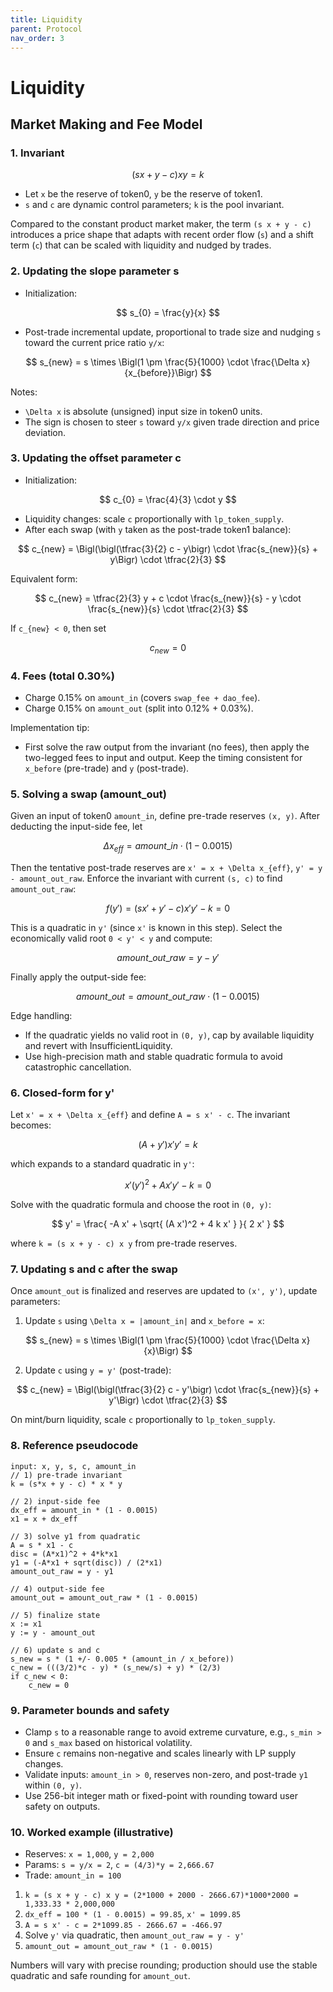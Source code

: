 ```yaml
---
title: Liquidity
parent: Protocol
nav_order: 3
---
```

<head>
   <script type="text/javascript" async
      src="https://cdn.jsdelivr.net/npm/mathjax@3/es5/tex-mml-chtml.js">
   </script>
   <script>
      MathJax = {
        tex: {
          inlineMath: [['$', '$'], ['$`', '`$'], ['\\(', '\\)']],
          displayMath: [['```math', '```'], ['$$', '$$'], ['\\[', '\\]']]
        }
      };
   </script>
</head>

# Liquidity

## Market Making and Fee Model

### 1. Invariant

$$
(s x + y - c) x y = k
$$

- Let `x` be the reserve of token0, `y` be the reserve of token1.
- `s` and `c` are dynamic control parameters; `k` is the pool invariant.

Compared to the constant product market maker, the term `(s x + y - c)` introduces a price shape that adapts with recent order flow (`s`) and a shift term (`c`) that can be scaled with liquidity and nudged by trades.

### 2. Updating the slope parameter s

- Initialization:

$$
s_{0} = \frac{y}{x}
$$

- Post-trade incremental update, proportional to trade size and nudging `s` toward the current price ratio `y/x`:

$$
s_{new} = s \times \Bigl(1 \pm \frac{5}{1000} \cdot \frac{\Delta x}{x_{before}}\Bigr)
$$

Notes:
- `\Delta x` is absolute (unsigned) input size in token0 units.
- The sign is chosen to steer `s` toward `y/x` given trade direction and price deviation.

### 3. Updating the offset parameter c

- Initialization:

$$
c_{0} = \frac{4}{3} \cdot y
$$

- Liquidity changes: scale `c` proportionally with `lp_token_supply`.
- After each swap (with `y` taken as the post-trade token1 balance):

$$
c_{new} = \Bigl(\bigl(\tfrac{3}{2} c - y\bigr) \cdot \frac{s_{new}}{s} + y\Bigr) \cdot \tfrac{2}{3}
$$

Equivalent form:

$$
c_{new} = \tfrac{2}{3} y + c \cdot \frac{s_{new}}{s} - y \cdot \frac{s_{new}}{s} \cdot \tfrac{2}{3}
$$

If `c_{new} < 0`, then set

$$
c_{new} = 0
$$

### 4. Fees (total 0.30%)

- Charge 0.15% on `amount_in` (covers `swap_fee + dao_fee`).
- Charge 0.15% on `amount_out` (split into 0.12% + 0.03%).

Implementation tip:
- First solve the raw output from the invariant (no fees), then apply the two-legged fees to input and output. Keep the timing consistent for `x_before` (pre-trade) and `y` (post-trade).

### 5. Solving a swap (amount_out)

Given an input of token0 `amount_in`, define pre-trade reserves `(x, y)`. After deducting the input-side fee, let

$$
\Delta x_{eff} = amount\_in \cdot (1 - 0.0015)
$$

Then the tentative post-trade reserves are `x' = x + \Delta x_{eff}`, `y' = y - amount_out_raw`. Enforce the invariant with current `(s, c)` to find `amount_out_raw`:

$$
f(y') = (s x' + y' - c) x' y' - k = 0
$$

This is a quadratic in `y'` (since `x'` is known in this step). Select the economically valid root `0 < y' < y` and compute:

$$
amount\_out\_{raw} = y - y'
$$

Finally apply the output-side fee:

$$
amount\_out = amount\_out\_{raw} \cdot (1 - 0.0015)
$$

Edge handling:
- If the quadratic yields no valid root in `(0, y)`, cap by available liquidity and revert with InsufficientLiquidity.
- Use high-precision math and stable quadratic formula to avoid catastrophic cancellation.

### 6. Closed-form for y'

Let `x' = x + \Delta x_{eff}` and define `A = s x' - c`. The invariant becomes:

$$
(A + y') x' y' = k
$$

which expands to a standard quadratic in `y'`:

$$
x' (y')^2 + A x' y' - k = 0
$$

Solve with the quadratic formula and choose the root in `(0, y)`:

$$
y' = \frac{ -A x' + \sqrt{ (A x')^2 + 4 k x' } }{ 2 x' }
$$

where `k = (s x + y - c) x y` from pre-trade reserves.

### 7. Updating s and c after the swap

Once `amount_out` is finalized and reserves are updated to `(x', y')`, update parameters:

1) Update `s` using `\Delta x = |amount_in|` and `x_before = x`:

$$
s_{new} = s \times \Bigl(1 \pm \frac{5}{1000} \cdot \frac{\Delta x}{x}\Bigr)
$$

2) Update `c` using `y = y'` (post-trade):

$$
c_{new} = \Bigl(\bigl(\tfrac{3}{2} c - y'\bigr) \cdot \frac{s_{new}}{s} + y'\Bigr) \cdot \tfrac{2}{3}
$$

On mint/burn liquidity, scale `c` proportionally to `lp_token_supply`.

### 8. Reference pseudocode

```text
input: x, y, s, c, amount_in
// 1) pre-trade invariant
k = (s*x + y - c) * x * y

// 2) input-side fee
dx_eff = amount_in * (1 - 0.0015)
x1 = x + dx_eff

// 3) solve y1 from quadratic
A = s * x1 - c
disc = (A*x1)^2 + 4*k*x1
y1 = (-A*x1 + sqrt(disc)) / (2*x1)
amount_out_raw = y - y1

// 4) output-side fee
amount_out = amount_out_raw * (1 - 0.0015)

// 5) finalize state
x := x1
y := y - amount_out

// 6) update s and c
s_new = s * (1 +/- 0.005 * (amount_in / x_before))
c_new = (((3/2)*c - y) * (s_new/s) + y) * (2/3)
if c_new < 0:
    c_new = 0
```

### 9. Parameter bounds and safety
- Clamp `s` to a reasonable range to avoid extreme curvature, e.g., `s_min > 0` and `s_max` based on historical volatility.
- Ensure `c` remains non-negative and scales linearly with LP supply changes.
- Validate inputs: `amount_in > 0`, reserves non-zero, and post-trade `y1` within `(0, y)`.
- Use 256-bit integer math or fixed-point with rounding toward user safety on outputs.

### 10. Worked example (illustrative)
- Reserves: `x = 1,000`, `y = 2,000`
- Params: `s = y/x = 2`, `c = (4/3)*y = 2,666.67`
- Trade: `amount_in = 100`
1) `k = (s x + y - c) x y = (2*1000 + 2000 - 2666.67)*1000*2000 = 1,333.33 * 2,000,000`
2) `dx_eff = 100 * (1 - 0.0015) = 99.85`, `x' = 1099.85`
3) `A = s x' - c = 2*1099.85 - 2666.67 = -466.97`
4) Solve `y'` via quadratic, then `amount_out_raw = y - y'`
5) `amount_out = amount_out_raw * (1 - 0.0015)`

Numbers will vary with precise rounding; production should use the stable quadratic and safe rounding for `amount_out`.
